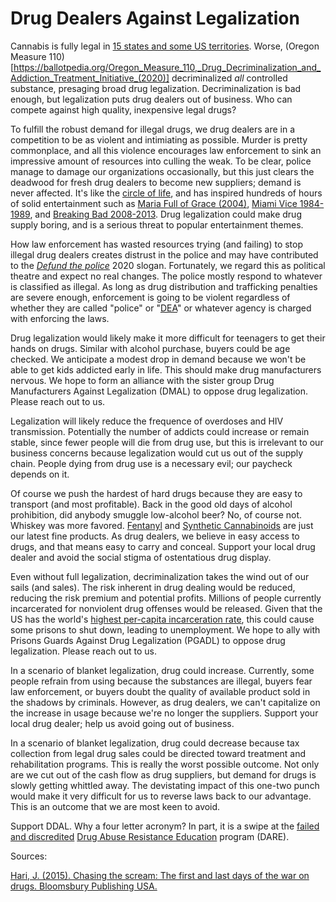 # Drug Dealers Against Legalization

Cannabis is fully legal in [15 states and some US
territories](https://en.wikipedia.org/wiki/Legality_of_cannabis_by_U.S._jurisdiction).
Worse, (Oregon Measure 110)[https://ballotpedia.org/Oregon_Measure_110,_Drug_Decriminalization_and_Addiction_Treatment_Initiative_(2020)] decriminalized *all* controlled substance, presaging broad drug legalization.
Decriminalization is bad enough, but legalization puts drug dealers out of business.
Who can compete against high quality, inexpensive legal drugs?

To fulfill the robust demand for illegal drugs, we drug dealers are in
a competition to be as violent and intimiating as possible. Murder is
pretty commonplace, and all this violence encourages law enforcement
to sink an impressive amount of resources into culling the weak. To be
clear, police manage to damage our organizations occasionally, but
this just clears the deadwood for fresh drug dealers to become new
suppliers; demand is never affected. It's like the [circle of
life](https://en.wikipedia.org/wiki/Circle_of_Life), and has inspired
hundreds of hours of solid entertainment such as [Maria Full of Grace
(2004)](https://en.wikipedia.org/wiki/Maria_Full_of_Grace), [Miami
Vice 1984-1989](https://en.wikipedia.org/wiki/Miami_Vice), and
[Breaking Bad 2008-2013](https://en.wikipedia.org/wiki/Breaking_Bad).
Drug legalization could make drug supply boring, and is a serious
threat to popular entertainment themes.

How law enforcement has wasted resources trying (and failing) to stop
illegal drug dealers creates distrust in the police and may have
contributed to the [*Defund the
police*](https://en.wikipedia.org/wiki/Defund_the_police) 2020 slogan.
Fortunately, we regard this as political theatre and expect no real
changes. The police mostly respond to whatever is classified as
illegal.  As long as drug distribution and trafficking penalties are
severe enough, enforcement is going to be violent regardless of
whether they are called "police" or "[DEA](https://www.dea.gov/)" or
whatever agency is charged with enforcing the laws.

Drug legalization would likely make it more difficult for teenagers to
get their hands on drugs. Similar with alcohol purchase, buyers could
be age checked. We anticipate a modest drop in demand because we won't
be able to get kids addicted early in life. This should make drug
manufacturers nervous. We hope to form an alliance with the sister
group Drug Manufacturers Against Legalization (DMAL) to oppose drug
legalization. Please reach out to us.

Legalization will likely reduce the frequence of overdoses and HIV
transmission. Potentially the number of addicts could increase or
remain stable, since fewer people will die from drug use, but this is
irrelevant to our business concerns because legalization would cut us
out of the supply chain. People dying from drug use is a necessary
evil; our paycheck depends on it.

Of course we push the hardest of hard drugs because they are easy to
transport (and most profitable). Back in the good old days of alcohol
prohibition, did anybody smuggle low-alcohol beer? No, of course
not. Whiskey was more
favored. [Fentanyl](https://www.drugabuse.gov/drug-topics/fentanyl)
and [Synthetic
Cannabinoids](https://www.drugabuse.gov/publications/drugfacts/synthetic-cannabinoids-k2spice)
are just our latest fine products. As drug dealers, we believe in easy
access to drugs, and that means easy to carry and conceal. Support
your local drug dealer and avoid the social stigma of ostentatious
drug display.

Even without full legalization, decriminalization takes the wind out
of our sails (and sales). The risk inherent in drug dealing would be
reduced, reducing the risk premium and potential profits. Millions of
people currently incarcerated for nonviolent drug offenses would be
released.  Given that the US has the world's [highest per-capita
incarceration
rate](https://en.wikipedia.org/wiki/Incarceration_in_the_United_States),
this could cause some prisons to shut down, leading to unemployment.
We hope to ally with Prisons Guards Against Drug Legalization (PGADL)
to oppose drug legalization. Please reach out to us.

In a scenario of blanket legalization, drug could increase. Currently,
some people refrain from using because the substances are illegal,
buyers fear law enforcement, or buyers doubt the quality of available
product sold in the shadows by criminals. However, as drug dealers, we
can't capitalize on the increase in usage because we're no longer the
suppliers. Support your local drug dealer; help us avoid going out of
business.

In a scenario of blanket legalization, drug could decrease because tax
collection from legal drug sales could be directed toward treatment
and rehabilitation programs. This is really the worst possible
outcome. Not only are we cut out of the cash flow as drug suppliers,
but demand for drugs is slowly getting whittled away. The devistating
impact of this one-two punch would make it very difficult for us to
reverse laws back to our advantage. This is an outcome that we are
most keen to avoid.

Support DDAL. Why a four letter acronym? In part, it is a swipe at the
[failed and
discredited](https://en.wikipedia.org/wiki/Drug_Abuse_Resistance_Education)
[Drug Abuse Resistance Education](https://dare.org/) program (DARE).

Sources:

[Hari, J. (2015). Chasing the scream: The first and last days of the war on drugs. Bloomsbury Publishing USA.](https://chasingthescream.com/)
